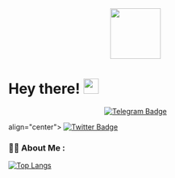 <div id="header" align="center">
  <img src="https://giphy.com/stickers/thecodingspacerd-coder-letscode-thecodingspace-3SL41WtN5l9DNdPJGs" width="100"/>
</div>

<h1>
  Hey there!
  <img src="https://te.legra.ph/file/95b77a2aacd7f32bcfadb.mp4" width="30px"/>
</h1>


<div id="badge" align="center">
     <a href="https://t.me/davemak_e1">
    <img src="https://img.shields.io/badge/Telegram-blue?style=for-the-badge&logo=telegram&logoColor=white" alt="Telegram Badge"/>
  </a>
</div>

align="center">
  <a href="https:twitter.com/davemak_e">
    <img src="https://img.shields.io/badge/Twitter-blue?style=for-the-badge&logo=twitter&logoColor=white" alt="Twitter Badge"/>
  </a>
</div>

### :woman_technologist: About Me :

[![Top Langs](https://github-readme-stats.vercel.app/api/top-langs/?username=daveh566)](https://github.com/anuraghazra/github-readme-stats)
